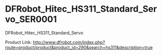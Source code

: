 DFRobot_Hitec_HS311_Standard_Servo_SER0001
==========================================

DFRobot_Hitec_HS311_Standard_Servo

Product Link: http://www.dfrobot.com/index.php?route=product/product&product_id=290&search=hs311&description=true
